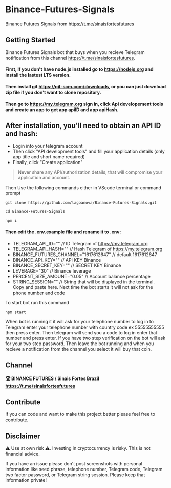 # Binance-Futures-Signals
Binance Futures Signals from https://t.me/sinaisfortesfutures

## Getting Started
Binance Futures Signals bot that buys when you recieve Telegram notification from this channel https://t.me/sinaisfortesfutures.

#### First, if you don't have node.js installed go to https://nodejs.org and install the lastest LTS version.
#### Then install git https://git-scm.com/downloads, or you can just download zip file if you don't want to clone repository.
#### Then go to https://my.telegram.org sign in, click Api developement tools and create an app to get app apiID and app apiHash.

## After installation, you'll need to obtain an API ID and hash:

- Login into your telegram account
- Then click "API development tools" and fill your application details (only app title and short name required)
- Finally, click "Create application"

> Never share any API/authorization details, that will compromise your
> application and account.

Then Use the following commands either in VScode terminal or command prompt 
```
git clone https://github.com/lagoanova/Binance-Futures-Signals.git
```
```
cd Binance-Futures-Signals
```
```
npm i
```
#### Then edit the .env.example file and rename it to .env:
 - TELEGRAM_API_ID="" // ID Telegram of https://my.telegram.org
 - TELEGRAM_API_HASH="" // Hash Telegram of https://my.telegram.org
 - BINANCE_FUTURES_CHANNEL="1617612647" // default 1617612647
 - BINANCE_API_KEY="" // API KEY Binance
 - BINANCE_SECRET_KEY="" // SECRET KEY Binance
 - LEVERAGE="30" // Binance leverage
 - PERCENT_SIZE_AMOUNT="0.05" // Account balance percentage
 - STRING_SESSION="" // String that will be displayed in the terminal. Copy and paste here. Next time the bot starts it will not ask for the phone number and code


To start bot run this command
```
npm start

```

When bot is running it it will ask for your telephone number to log in to Telegram enter your telephone number with country code ex 55555555555 then press enter. Then telegram will send you a code to log in enter that number and press enter. If you have two step verification on the bot will ask for your two step password. Then leave the bot running and when you recieve a notification from the channel you select it will buy that coin.

## Channel

#### 🏆 BINANCE FUTURES / Sinais Fortes Brazil https://t.me/sinaisfortesfutures

## Contribute
If you can code and want to make this project better please feel free to contribute.

## Disclaimer
⚠️ Use at own risk ⚠️. Investing in cryptocurrency is risky. This is not financial advice.

If you have an issue please don't post screenshots with personal information like seed phrase, telephone number, Telegram code, Telegram two factor password, or Telegram string session. Please keep that information private!


